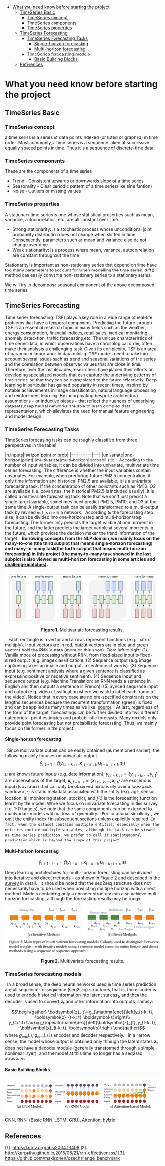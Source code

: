 
<!-- @import "[TOC]" {cmd="toc" depthFrom=1 depthTo=6 orderedList=false} -->

<!-- code_chunk_output -->

- [What you need know before starting the project](#what-you-need-know-before-starting-the-project)
  - [TimeSeries Basic](#timeseries-basic)
    - [TimeSeries concept](#timeseries-concept)
    - [TimeSeries components](#timeseries-components)
    - [TimeSeries properties](#timeseries-properties)
  - [TimeSeries Forecasting](#timeseries-forecasting)
    - [TimeSeries Forecasting Tasks](#timeseries-forecasting-tasks)
      - [Single-horizon forecasting](#single-horizon-forecasting)
      - [Multi-horizon forecasting](#multi-horizon-forecasting)
    - [TimeSeries forecasting models](#timeseries-forecasting-models)
      - [Basic Building Blocks](#basic-building-blocks)
  - [References](#references)

<!-- /code_chunk_output -->

# What you need know before starting the project
## TimeSeries Basic
### TimeSeries concept
a time series is a series of data points indexed (or listed or graphed) in time order. Most commonly, a time series is a sequence taken at successive equally spaced points in time. Thus it is a sequence of discrete-time data. 

### TimeSeries components
These are the components of a time series
* Trend - Consistent upwards or downwards slope of a time series
* Seasonality - Clear periodic pattern of a time series(like sine funtion)
* Noise - Outliers or missing values
### TimeSeries properties
A stationary time series is one whose statistical properties such as mean, variance, autocorrelation, etc. are all constant over time.
* Strong stationarity:  is a stochastic process whose unconditional joint probability distribution does not change when shifted in time. Consequently, parameters such as mean and variance also do not change over time.
* Weak stationarity: is a process where mean, variance, autocorrelation are constant throughout the time

Stationarity is important as  non-stationary series that depend on time have too many parameters to account for when modelling the time series. diff() method can easily convert a non-stationary series to a stationary series.

We will try to decompose seasonal component of the above decomposed time series.

## TimeSeries Forecasting
Time series forecasting (TSF) plays a key role in a wide range of real-life problems that have a temporal component. Predicting the future through TSF is an essential research topic in many fields such as the weather, energy consumption, financial indices, retail sales, medical monitoring, anomaly detec-tion, traffic forecasting,etc. The unique characteristics of time series data, in which observations have a chronological order, often make their analysis a challenging task. Given its complexity, TSF is an area of paramount importance in data mining. TSF models need to take into account several issues such as trend and seasonal variations of the series and the correlation between observed values that are close in time. Therefore, over the last decades,researchers have placed their efforts on developing specialized models that can capture the underlying patterns of time series, so that they can be extrapolated to the future effectively.
Deep learning in particular has gained popularity in recent times, inspired by notable achievements in image classification, natural language processing and reinforement learning. By incorporating bespoke architectural assumptions – or inductive biases – that reflect the nuances of underlying datasets,deep neural networks are able to learn complex data representations, which alleviates the need for manual feature engineering and model design.
### TimeSeries Forecasting Tasks
TimeSeries forecasing tasks can be roughly classified from three perspectives in the table1.

|n.inputs|horizon|point or prob|
|---|---|---|---|
|univariate|one-horizon|point|
|multivariate|multi-horizon|probabilistic|
&ensp;According to the number of input variables, it can be divided into univariate, multivariate time series forecasting. The difference is whether the input variables contain covariates. For example, when predicting future PM2.5 concentration, if only time information and historical PM2.5 are available, it is a univariate forecasting task. If the concentration of other pollutants such as PM10, O3 are available (i.e. covariates, the historical PM2.5 is included usually), it is called a multivariate forecasting task. Note that we don't just predict a single target variable, sometimes need predict PM2.5, PM10, and O3 at the same time. A single-output task can be easily transformed to a multi-output task by revised `out_size` in a network. 
&ensp;According to the forecasting step size, it can be divided into one-horizon/step and multi-horizon/step forecasting. The former only predicts the target varible at one moment in the future, and the latter predicts the target varible at several moments in the future, which provides the decision maker the trend information of the target. 
&ensp;**Borrowing concepts from the NLP domain, we mainly focus on the many-to-one (the third subplot that means single-horizon forecasting) and many-to-many task(the forth subplot that means multi-horizon forecasting) in this project (the many-to-many task showed in the last subplot is also viewed as multi-horizon forecasting in some articles and [challenge matches](https://github.com/maxjcohen/ozechallenge_benchmark)).**

<p align="center">
<img src="./assets/tasks.png" alt="" align=center />
<br><br>
<b>Figure 1.</b> Multivariate forecasting results.
</p>

&ensp; Each rectangle is a vector and arrows represent functions (e.g. matrix multiply). Input vectors are in red, output vectors are in blue and green vectors hold the RNN's state (more on this soon). From left to right: (1) Vanilla mode of processing without RNN, from fixed-sized input to fixed-sized output (e.g. image classification). (2) Sequence output (e.g. image captioning takes an image and outputs a sentence of words). (3) Sequence input (e.g. sentiment analysis where a given sentence is classified as expressing positive or negative sentiment). (4) Sequence input and sequence output (e.g. Machine Translation: an RNN reads a sentence in English and then outputs a sentence in French). (5) Synced sequence input and output (e.g. video classification where we wish to label each frame of the video). Notice that in every case are no pre-specified constraints on the lengths sequences because the recurrent transformation (green) is fixed and can be applied as many times as we like. [source](http://karpathy.github.io/2015/05/21/rnn-effectiveness/)
&ensp; At last, regardless of the form of the target, forecastings can be further divided into two different categories – point estimates and probabilistic forecasts. Many models only provide point forecasting but not probabilistic forecasting. Thus, we mainly focus on the former in the project.

#### Single-horizon forecasting
&ensp;Since multivariate output can be easily obtained (as mentioned earlier), the following mainly focuses on univariate output.
$$\hat{y}_{i, t+1}=f\left(y_{i, t-k: t}, \boldsymbol{x}_{i, t-k: t}, \boldsymbol{u}_{t-k: t+1}, \boldsymbol{s}_{i}\right)$$

$\mu$ are known future inputs (e.g. date information), $y_{i, t-k: t}=\left\{y_{i, t-k}, \ldots, y_{i, t}\right\}$ are observations of the target, $\boldsymbol{x}_{i, t-k: t}=\left\{\boldsymbol{x}_{i, t-k}, \ldots, \boldsymbol{x}_{i, t}\right\}$ are exogenous inputs(covirates) that can only be observed historically over a look-back window $k,s_i$ is static metadata associated with the entity (e.g. age, sensor location, air monitoring station, stockid), and $f(.)$ is the forecasting function learnt by the model. While we focus on univariate forecasting in this survey (i.e. 1-D targets), we note that the same components can be extended to multivariate models without loss of generality. 
&ensp;For notational simplicity , we omit the entity index $i$ in subsequent sections unless explicitly required. `In fact, when the dataset contains multiple entities, especially when the entities contain multiple variables, although the task can be viewed as time series prediction, we prefer to call it spatiotemporal prediction which is beyond the scope of this project.`

#### Multi-horizon forecasting
$$\hat{y}_{t+1:t+\tau}=f\left(y_{t-k: t}, \boldsymbol{x}_{t-k: t}, \boldsymbol{u}_{t-k: t+\tau}, \boldsymbol{s} \right)$$

Deep learning architectures for multi-horizon  forecasting can be divided into iterative and direct methods – as shown in Figure 2 and described in [the survey](https://arxiv.org/abs/2004.13408) in detail.
&ensp;It should be noted that the seq2seq structure does not necessarily have to be used when predicting multiple horizon with a direct method. Models containing only a encoder structure can also achieve multi-horizon forecasting, although the forecasting results may be rough.

<p align="center">
<img src="./assets/多步预测.png" alt="" align=center />
<br><br>
<b>Figure 2.</b> Multivariate forecasting results.
</p>

### TimeSeries forecasting models
&ensp;In a broad sense, the deep neural networks used in time series prediction are all sequence-to-sequence (seq2seq) structures, that is, the encoder is used to encode historical information into latent states$\boldsymbol{z_t}$, and then the decoder is used to convert $\boldsymbol{z_t}$ and other information into outputs, namely:

$$\begin{gather}
\boldsymbol{z}_{t}=g_{\mathrm{enc}}\left(y_{t-k: t}, \boldsymbol{x}_{t-k: t}, \boldsymbol{s}\right)\\
y_{t+1:t+\tau}=g_{\operatorname{dec}}\left(\boldsymbol{z}_{t}, y_{t-k: t}, \boldsymbol{x}_{t-k: t}, \boldsymbol{s}\right)
\end{gather}$$
where $g_{enc}(.)$, $g_{enc}(.)$ is encoder and decoder respectively.
&ensp;In a narrow sense, the model whose output is obtained only through the latent states $\boldsymbol{z_t}$ does not have a decoder module (generally transformed through a simple nonlinear layer), and the model at this time no longer has a seq2seq structure.

#### Basic Building Blocks

![model basic module](/assets/模型框架.png)

CNN, RNN（Basic RNN, LSTM, GRU), Attention, hybrid


## References
[1]. https://arxiv.org/abs/2004.13408
[2]. http://karpathy.github.io/2015/05/21/rnn-effectiveness/
[3]. https://github.com/maxjcohen/ozechallenge_benchmark

